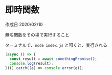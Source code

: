 # 即時関数

作成日 2020/02/10

無名関数をその場で実行すること

ターミナルで、`node index.js` と叩くと、実行される

```javascript
(async () => {
  const result = await somethingPromise();
  console.log(result);
})().catch((e) => console.error(e));
```
